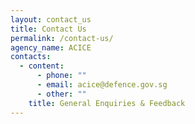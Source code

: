 ```yaml
---
layout: contact_us
title: Contact Us
permalink: /contact-us/
agency_name: ACICE
contacts:
  - content:
      - phone: ""
      - email: acice@defence.gov.sg
      - other: ""
    title: General Enquiries & Feedback
---
```

